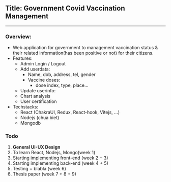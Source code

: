## Title: Government Covid Vaccination Management

---

### Overview:

-   Web application for government to management vaccination status & their related information(has been positive or not) for their citizens.
-   Features:
    -   Admin Login / Logout
    -   Add userdata:
        -   Name, dob, address, tel, gender
        -   Vaccine doses:
            -   dose index, type, place...
    -   Update userinfo:
    -   Chart analysis
    -   User certification
-   Techstacks:
    -   React (ChakraUI, Redux, React-hook, Vitejs, ...)
    -   Nodejs (chua biet)
    -   Mongodb

### Todo

1. **General UI-UX Design**
2. To learn React, Nodejs, Mongo(week 1)
3. Starting implementing front-end (week 2 + 3)
4. Starting implementing back-end (week 4 + 5)
5. Testing + blabla (week 6)
6. Thesis paper (week 7 + 8 + 9)
